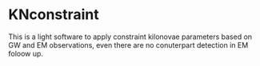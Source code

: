 # KNconstraint
This is a light software to apply constraint kilonovae parameters based on GW and EM observations, even there are no conuterpart detection in EM foloow up.
